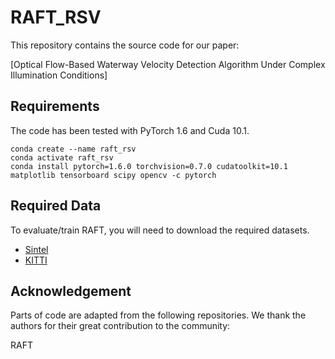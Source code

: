 # RAFT_RSV
This repository contains the source code for our paper:

[Optical Flow-Based Waterway Velocity Detection Algorithm Under Complex Illumination Conditions]

## Requirements
The code has been tested with PyTorch 1.6 and Cuda 10.1.
```Shell
conda create --name raft_rsv
conda activate raft_rsv
conda install pytorch=1.6.0 torchvision=0.7.0 cudatoolkit=10.1 matplotlib tensorboard scipy opencv -c pytorch
```

## Required Data
To evaluate/train RAFT, you will need to download the required datasets. 
* [Sintel](http://sintel.is.tue.mpg.de/)
* [KITTI](http://www.cvlibs.net/datasets/kitti/eval_scene_flow.php?benchmark=flow)


## Acknowledgement
Parts of code are adapted from the following repositories. We thank the authors for their great contribution to the community:

RAFT

